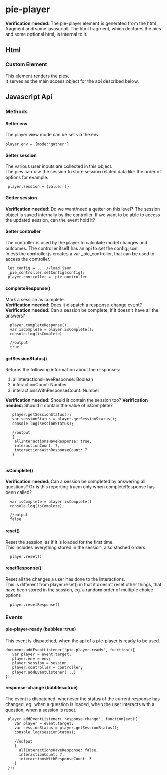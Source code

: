# pie-player 
**Verification needed:** The pie-player element is generated from the html fragment and some javascript. The html fragment, which declares the pies and some optional html, is internal to it. 

## Html
### Custom Element <pie-player>  
This element renders the pies.      
It serves as the main access object for the api described below. 
    
## Javascript Api
 
### Methods 

#### Setter env 
The player view mode can be set via the env.
 
 ```
 player.env = {mode:'gather'}
 ```
  
#### Setter session
The various user inputs are collected in this object.   
The pies can use the session to store session related data like the order of options for example.
     
 ```
  player.session = {value:[]}
 ```

#### Getter session 
**Verification needed:** Do we want/need a getter on this level? The session object is saved internally by the controller. If we want to be able to access the updated session, can the event hold it?   


#### Setter controller
The controller is used by the player to calculate model changes and outcomes.
The controller itself has an api to set the config.json.  
In es5 the controller.js creates a var _pie_controller, that can be used to access the controller.  
 
 ```
  let config = ... //load json 
  _pie_controller.setConfig(config);  
  player.controller = _pie_controller
 ```
 
#### completeResponse() 
Mark a session as complete.   
**Verification needed:** Does it dispatch a response-change event?
**Verification needed:** Can a session be complete, if it doesn't have all the answers?

 ```
   player.completeResponse();
   var isComplete = player.isComplete();
   console.log(isComplete)
    
   //output 
   true
 ```

#### getSessionStatus()
Returns the following information about the responses: 
  
1. allInteractionsHaveResponse: Boolean 
2. interactionCount: Number
3. interactionsWithResponseCount: Number

**Verification needed:** Should it contain the session too? 
**Verification needed:** Should it contain the value of isComplete? 
 
 ```
    player.getSessionStatus();
    var sessionStatus = player.getSessionStatus(); 
    console.log(sessionStatus);
     
    //output
    {
     allInteractionsHaveResponse: true,
     interactionCount: 7,
     interactionsWithResponseCount: 7
    }
      
  ```

#### isComplete() 
**Verification needed:** Can a session be completed by answering all questions? Or is this reporting truem only when completeResponse has been called?

  ```
    var isComplete = player.isComplete()
    console.log(isComplete);
    
    //output
    false 
  ```

#### reset() 
Reset the session, as if it is loaded for the first time.    
This includes everything stored in the session, also stashed orders.    

  ```
    player.reset()
  ```

        
#### resetResponse()  
Reset all the changes a user has done to the interactions.   
This is different from player.reset() in that it doesn't reset other things, that have been stored in the session, eg. a random order of multiple choice options    
        
  ```
    player.resetResponse()
  ```
 
### Events 

#### pie-player-ready (bubbles=true) 
This event is dispatched, when the api of a pie-player is ready to be used.   
    
 ```
 document.addEventListener('pie-player-ready', function(){
    var player = event.target;
    player.env = env;
    player.session = session;
    player.controller = controller;
    player.addEventListener(...)
 });
 ```

#### response-change (bubbles=true)
The event is dispatched, whenever the status of the current response has changed, eg. when a question is loaded, when the user interacts with a question, when a session is reset.   

 ```
  player.addEventListener('response-change', function(evt){
     var player = event.target;
     var sessionStatus = player.getSessionStatus(); 
     console.log(sessionStatus); 
     
     //output
     {
       allInteractionsHaveResponse: false,
       interactionCount: 7,
       interactionsWithResponseCount: 3
     }
  });
  ```
   

